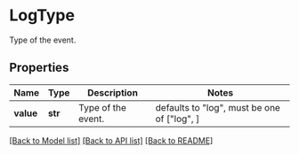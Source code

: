 # LogType

Type of the event.
## Properties
Name | Type | Description | Notes
------------ | ------------- | ------------- | -------------
**value** | **str** | Type of the event. | defaults to "log",  must be one of ["log", ]

[[Back to Model list]](README.md#documentation-for-models) [[Back to API list]](README.md#documentation-for-api-endpoints) [[Back to README]](README.md)



